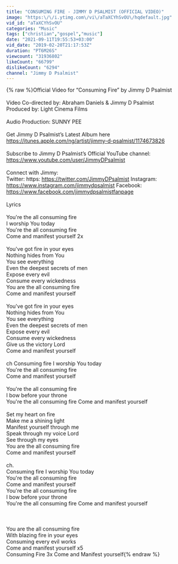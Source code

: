 ```yaml
---
title: "CONSUMING FIRE - JIMMY D PSALMIST (OFFICIAL VIDEO)"
image: "https:\/\/i.ytimg.com\/vi\/aTaXCYhSvOU\/hqdefault.jpg"
vid_id: "aTaXCYhSvOU"
categories: "Music"
tags: ["christian","gospel","music"]
date: "2021-09-11T19:55:53+03:00"
vid_date: "2019-02-20T21:17:53Z"
duration: "PT6M26S"
viewcount: "31936802"
likeCount: "66799"
dislikeCount: "6294"
channel: "Jimmy D Psalmist"
---
```

{% raw %}Official Video for “Consuming Fire” by Jimmy D Psalmist<br /><br />Video Co-directed by: Abraham Daniels &amp; Jimmy D Psalmist <br />Produced by: Light Cinema Films<br /><br />Audio Production: SUNNY PEE<br /><br />Get Jimmy D Psalmist’s Latest Album here                                          <a rel="nofollow" target="blank" href="https://itunes.apple.com/ng/artist/jimmy-d-psalmist/1174673826">https://itunes.apple.com/ng/artist/jimmy-d-psalmist/1174673826</a><br />  <br />Subscribe to Jimmy D Psalmist’s Official YouTube channel:   <a rel="nofollow" target="blank" href="https://www.youtube.com/user/JimmyDPsalmist">https://www.youtube.com/user/JimmyDPsalmist</a>  <br /><br />Connect with Jimmy:<br />Twitter: https: <a rel="nofollow" target="blank" href="https://twitter.com/JimmyDPsalmist">https://twitter.com/JimmyDPsalmist</a>                                                                                       Instagram: <a rel="nofollow" target="blank" href="https://www.instagram.com/jimmydpsalmist">https://www.instagram.com/jimmydpsalmist</a>                                                                      Facebook: <a rel="nofollow" target="blank" href="https://www.facebook.com/jimmydpsalmistfanpage">https://www.facebook.com/jimmydpsalmistfanpage</a><br /><br />Lyrics<br /><br />You're the all consuming fire <br />I worship You today <br />You're the all consuming fire <br />Come and manifest yourself 2x<br /><br />You've got fire in your eyes <br />Nothing hides from You <br />You see everything <br />Even the deepest secrets of men <br />Expose every evil<br />Consume every wickedness <br />You are the all consuming fire <br />Come and manifest yourself <br /><br />You've got fire in your eyes <br />Nothing hides from You <br />You see everything <br />Even the deepest secrets of men <br />Expose every evil<br />Consume every wickedness <br />Give us the victory Lord <br />Come and manifest yourself<br /><br />ch                                                                                                                                                                Consuming fire I worship You today <br />You're the all consuming fire <br />Come and manifest yourself <br /><br />You're the all consuming fire <br />I bow before your throne <br />You're the all consuming fire                                                                                                                        Come and manifest yourself <br /><br />Set my heart on fire <br />Make me a shining light <br />Manifest yourself through me <br />Speak through my voice Lord <br />See through my eyes <br />You are the all consuming fire <br />Come and manifest yourself <br /><br />ch.<br />Consuming fire I worship You today <br />You're the all consuming fire <br />Come and manifest yourself <br />You're the all consuming fire <br />I bow before your throne <br />You're the all consuming fire                                                                                                                        Come and manifest yourself <br /><br /><br /><br />You are the all consuming fire <br />With blazing fire in your eyes <br />Consuming every evil works <br />Come and manifest yourself x5<br />Consuming Fire 3x                                                                                                                                          Come and Manifest yourself{% endraw %}
